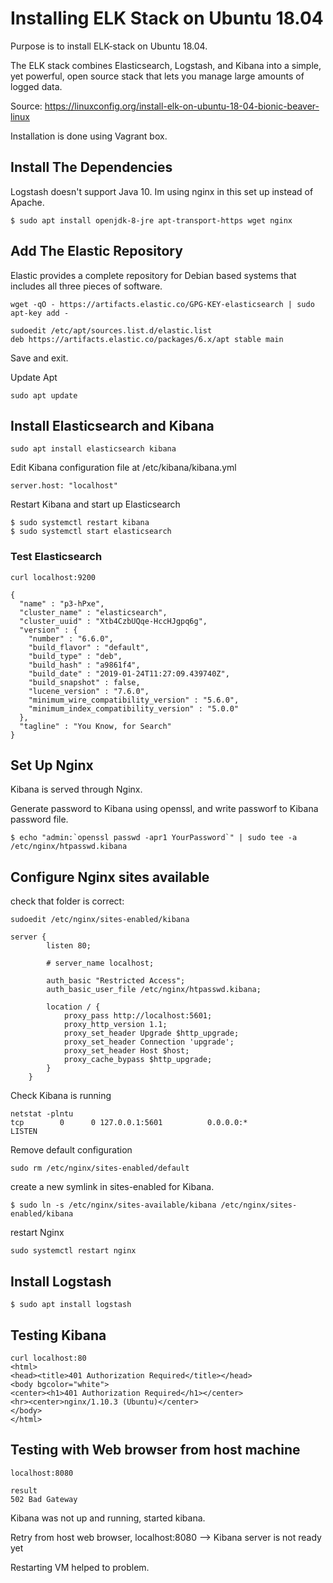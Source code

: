 # Installing ELK Stack on Ubuntu 18.04

Purpose is to install ELK-stack on Ubuntu 18.04. 

The ELK stack combines Elasticsearch, Logstash, and Kibana into a simple, yet powerful, open source stack that lets you manage large amounts of logged data.

Source: https://linuxconfig.org/install-elk-on-ubuntu-18-04-bionic-beaver-linux

Installation is done using Vagrant box.

## Install The Dependencies

Logstash doesn't support Java 10. Im using nginx in this set up instead of Apache.

```
$ sudo apt install openjdk-8-jre apt-transport-https wget nginx
```

## Add The Elastic Repository

Elastic provides a complete repository for Debian based systems that includes all three pieces of software. 
```
wget -qO - https://artifacts.elastic.co/GPG-KEY-elasticsearch | sudo apt-key add -
```
```
sudoedit /etc/apt/sources.list.d/elastic.list
deb https://artifacts.elastic.co/packages/6.x/apt stable main
```

Save and exit.

Update Apt
```
sudo apt update
```

## Install Elasticsearch and Kibana

```
sudo apt install elasticsearch kibana
```

Edit Kibana configuration file at /etc/kibana/kibana.yml

```
server.host: "localhost"
```

Restart Kibana and start up Elasticsearch

```
$ sudo systemctl restart kibana
$ sudo systemctl start elasticsearch
```
 
 
 ### Test Elasticsearch
```
curl localhost:9200
```

```
{
  "name" : "p3-hPxe",
  "cluster_name" : "elasticsearch",
  "cluster_uuid" : "Xtb4CzbUQqe-HccHJgpq6g",
  "version" : {
    "number" : "6.6.0",
    "build_flavor" : "default",
    "build_type" : "deb",
    "build_hash" : "a9861f4",
    "build_date" : "2019-01-24T11:27:09.439740Z",
    "build_snapshot" : false,
    "lucene_version" : "7.6.0",
    "minimum_wire_compatibility_version" : "5.6.0",
    "minimum_index_compatibility_version" : "5.0.0"
  },
  "tagline" : "You Know, for Search"
}
```

## Set Up Nginx

Kibana is served through Nginx.

Generate password to Kibana using openssl, and write passworf to Kibana password file.

```
$ echo "admin:`openssl passwd -apr1 YourPassword`" | sudo tee -a /etc/nginx/htpasswd.kibana
```

## Configure Nginx sites available

check that folder is correct:
```
sudoedit /etc/nginx/sites-enabled/kibana
```

```
server {
        listen 80;

        # server_name localhost;

        auth_basic "Restricted Access";
        auth_basic_user_file /etc/nginx/htpasswd.kibana;

        location / {
            proxy_pass http://localhost:5601;
            proxy_http_version 1.1;
            proxy_set_header Upgrade $http_upgrade;
            proxy_set_header Connection 'upgrade';
            proxy_set_header Host $host;
            proxy_cache_bypass $http_upgrade;        
        }
    }
```

Check Kibana is running
```
netstat -plntu
tcp        0      0 127.0.0.1:5601          0.0.0.0:*               LISTEN  
```
Remove default configuration

```
sudo rm /etc/nginx/sites-enabled/default
```

create a new symlink in sites-enabled for Kibana. 

```
$ sudo ln -s /etc/nginx/sites-available/kibana /etc/nginx/sites-enabled/kibana
```

restart Nginx

```
sudo systemctl restart nginx
```

## Install Logstash
```
$ sudo apt install logstash
```

## Testing Kibana
```
curl localhost:80
<html>
<head><title>401 Authorization Required</title></head>
<body bgcolor="white">
<center><h1>401 Authorization Required</h1></center>
<hr><center>nginx/1.10.3 (Ubuntu)</center>
</body>
</html>
```
## Testing with Web browser from host machine
```
localhost:8080

result
502 Bad Gateway
```

Kibana was not up and running, started kibana.

Retry from host web browser, localhost:8080 -->
Kibana server is not ready yet

Restarting VM helped to problem.

